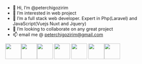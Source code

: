 - 👋 Hi, I’m @peterchigozirim
- 👀 I’m interested in  web project
- 🌱 I’m a full stack web developer. Expert in Php(Laravel) and JavaScript(Vuejs Nuxt and Jquery) 
- 💞️ I’m looking to collaborate on any great project
- 📫 email me @ peterchigozirim@gmail.com

<img height=50 src="https://cdn.jsdelivr.net/gh/devicons/devicon/icons/php/php-original.svg"/><img height=50 src="https://cdn.jsdelivr.net/gh/devicons/devicon/icons/javascript/javascript-original.svg"/><img height=50 src="https://cdn.jsdelivr.net/gh/devicons/devicon/icons/css3/css3-original.svg" />
<img height=50 src="https://cdn.jsdelivr.net/gh/devicons/devicon/icons/vuejs/vuejs-original.svg" />
<img height=50 src="https://cdn.jsdelivr.net/gh/devicons/devicon/icons/jquery/jquery-original.svg" />
<img height=50 src="https://cdn.jsdelivr.net/gh/devicons/devicon/icons/bootstrap/bootstrap-original.svg"/><img height=50 src="https://cdn.jsdelivr.net/gh/devicons/devicon/icons/github/github-original.svg"/>

